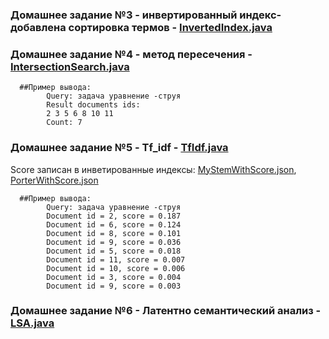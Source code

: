 ### Домашнее задание №3 - инвертированный индекс- добавлена сортировка термов - [InvertedIndex.java](https://github.com/LiyaSharipova/infoSearch/blob/master/src/main/java/com/github/sharipova/InvertedIndex.java)
### Домашнее задание №4 - метод пересечения - [IntersectionSearch.java](https://github.com/LiyaSharipova/infoSearch/blob/master/src/main/java/com/github/sharipova/IntersectionSearch.java)
      ##Пример вывода:
            Query: задача уравнение -струя
            Result documents ids:
            2 3 5 6 8 10 11 
            Сount: 7
            
### Домашнее задание №5 - Tf_idf - [TfIdf.java](https://github.com/LiyaSharipova/infoSearch/blob/master/src/main/java/com/github/sharipova/TfIdf.java)
Score записан в инветированные индексы: [MyStemWithScore.json](https://github.com/LiyaSharipova/infoSearch/blob/master/MyStemWithScore.json), [PorterWithScore.json](https://github.com/LiyaSharipova/infoSearch/blob/master/PorterWithScore.json)

      ##Пример вывода:
            Query: задача уравнение -струя
            Document id = 2, score = 0.187
            Document id = 6, score = 0.124
            Document id = 8, score = 0.101
            Document id = 9, score = 0.036
            Document id = 5, score = 0.018
            Document id = 11, score = 0.007
            Document id = 10, score = 0.006
            Document id = 3, score = 0.004
            Document id = 9, score = 0.003

### Домашнее задание №6 - Латентно семантический анализ - [LSA.java](https://github.com/LiyaSharipova/infoSearch/blob/master/src/main/java/com/github/sharipova/LSA.java)
